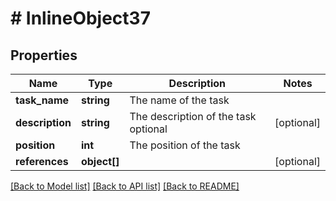 # # InlineObject37

## Properties

Name | Type | Description | Notes
------------ | ------------- | ------------- | -------------
**task_name** | **string** | The name of the task | 
**description** | **string** | The description of the task optional | [optional] 
**position** | **int** | The position of the task | 
**references** | **object[]** |  | [optional] 

[[Back to Model list]](../../README.md#documentation-for-models) [[Back to API list]](../../README.md#documentation-for-api-endpoints) [[Back to README]](../../README.md)


